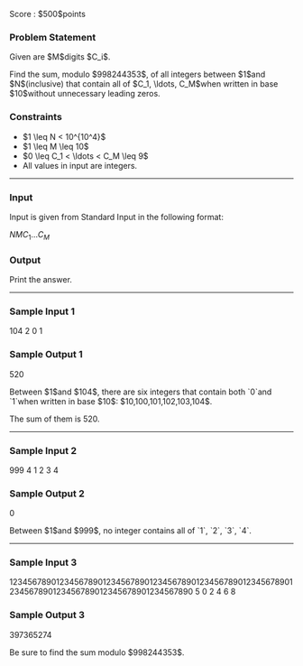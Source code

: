 
<div>

<span>

<span>

<p>
Score : $500$points
</p>

<div>

<section>

### **Problem Statement**

<p>
Given are $M$digits $C_i$.
</p>

<p>
Find the sum, modulo $998244353$, of all integers between $1$and $N$(inclusive) that contain all of $C_1, \ldots, C_M$when written in base $10$without unnecessary leading zeros. 
</p>

</section>

</div>

<div>

<section>

### **Constraints**

<ul>

<li>
$1 \leq N < 10^{10^4}$
</li>

<li>
$1 \leq M \leq 10$
</li>

<li>
$0 \leq C_1 < \ldots < C_M \leq 9$
</li>

<li>
All values in input are integers.
</li>

</ul>

</section>

</div>

---

<div>

<div>

<section>

### **Input**

<p>
Input is given from Standard Input in the following format:
</p>

<div>

$N$$M$$C_1$$\ldots$$C_M$
</div>

</section>

</div>

<div>

<section>

### **Output**

<p>
Print the answer.
</p>

</section>

</div>

</div>

---

<div>

<section>

### **Sample Input 1**

<div>

104
2
0 1

</div>

</section>

</div>

<div>

<section>

### **Sample Output 1**

<div>

520

</div>

<p>
Between $1$and $104$, there are six integers that contain both `0`and `1`when written in base $10$: $10,100,101,102,103,104$.

The sum of them is $520$.
</p>

</section>

</div>

---

<div>

<section>

### **Sample Input 2**

<div>

999
4
1 2 3 4

</div>

</section>

</div>

<div>

<section>

### **Sample Output 2**

<div>

0

</div>

<p>
Between $1$and $999$, no integer contains all of `1`, `2`, `3`, `4`.
</p>

</section>

</div>

---

<div>

<section>

### **Sample Input 3**

<div>

1234567890123456789012345678901234567890123456789012345678901234567890123456789012345678901234567890
5
0 2 4 6 8

</div>

</section>

</div>

<div>

<section>

### **Sample Output 3**

<div>

397365274

</div>

<p>
Be sure to find the sum modulo $998244353$.
</p>

</section>

</div>

</span>

</span>

</div>
